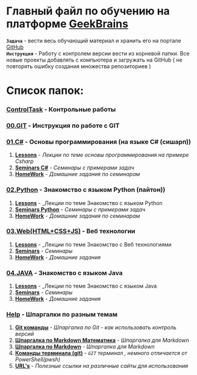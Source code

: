 # Главный файл по обучению на платформе [GeekBrains](gb.ru)

**`Задача`** - вести весь обучающий материал и хранить его на портале [GitHub](https://github.com/AlexanderMaksaimer/GeekBrainsUniversity)  
**`Инструкция`** - Работу с контролем версии вести из корневой папки. Все новые проекты добавлять с компьютера и загружать на GitHub ( не повторять ошибку создания множества репозиториев )

# Список папок:

### **[ControlTask](ControlTask/)** - Контрольные работы

### **[00.GIT](00.GIT/)** - Инструкция по работе с GIT

### **[01.C#](01.C%23/)** - Основы программирования (на языке C# (сишарп))

1. **[Lessons](01.C%23/Lessons/)** - _Лекции по теме основы программирования на примере Csharp_
2. **[Seminars C#](01.C%23/Seminars%20C%23/)** - _Семинары с примерами задач_
3. **[HomeWork](01.C%23/HomeWork/)** - _Домашние задания по семинарам_

### **[02.Python](02.Python/)** - Знакомство с языком Python (пайтон))

1. **[Lessons](02.Python/Lessons/)** - _Лекции по теме Знакомство с языком Python
2. **[Seminars Python](02.Python/Seminars/)** - _Семинары с примерами задач_
3. **[HomeWork](02.Python/HomeWork/)** - _Домашние задания по семинарам_

### **[03.Web(HTML+CSS+JS)](03.Web/)** - Веб технологии 

1. **[Lessons](03.Web/01.Lessons/)** - _Лекции по теме Знакомство с Веб технологиями
2. **[Seminars](03.Web/02.Seminars/)** - _Семинары_
3. **[HomeWork](03.Web/03.HomeWork/)** - _Домашние задания_

### **[04.JAVA](04.JAVA/)** - Знакомство с языком Java 

1. **[Lessons](04.JAVA/1.Lessons/)** - _Лекции по теме Знакомство с языком Java
2. **[Seminars](04.JAVA/2.Seminars/)** - _Семинары_
3. **[HomeWork](04.JAVA/3.HomeWork/)** - _Домашние задания_

### **[Help](Help)** - Шпаргалки по разным темам

1. **[Git команды](Help/GIT_help.md)** - _Шпаргалка по Git - как использовать контроль версий_
2. **[Шпаргалка по Markdown Математика](Help/MarkDown%232.md)** - _Шпаргалка для Markdown_
3. **[Шпаргалка по Markdown](Help/MarkDown.md)** - _Шпаргалка для Markdown_
4. **[Команды терминала (git)](Help/ConsoleCom.md)** - _`GIT` терминал , немного отличается от PowerShell(pwsh)_
5. **[URL's](Help/URLHelp.md)** - _Полезные ссылки на различные сайты для использования_